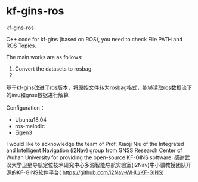 # kf-gins-ros
kf-gins-ros

C++ code for kf-gins (based on ROS), you need to check File PATH and ROS Topics.

The main works are as follows:
1. Convert the datasets to rosbag
2. 

基于kf-gins改进了ros版本，将原始文件转为rosbag格式，能够读取ros数据流下的imu和gnss数据进行解算

Configuration：
* Ubuntu18.04
* ros-melodic
* Eigen3


I would like to acknowledge the team of Prof. Xiaoji Niu of the Integrated and Intelligent Navigation (i2Nav) group from GNSS Research Center of Wuhan University for providing the open-source KF-GINS software.
感谢武汉大学卫星导航定位技术研究中心多源智能导航实验室(i2Nav)牛小骥教授团队开源的KF-GINS软件平台(
https://github.com/i2Nav-WHU/KF-GINS)
